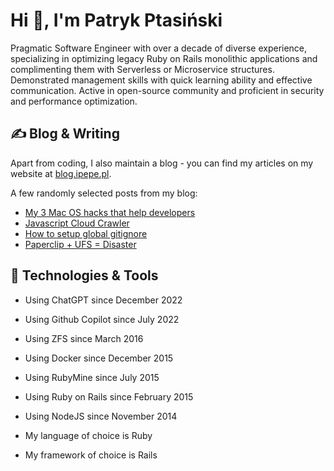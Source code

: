 # Hi 👋, I'm Patryk Ptasiński</h1>
Pragmatic Software Engineer with over a decade of diverse experience, specializing in optimizing legacy Ruby on Rails monolithic applications and complimenting them with Serverless or Microservice structures. Demonstrated management skills with quick learning ability and effective communication. Active in open-source community and proficient in security and performance optimization.

## ✍️ Blog & Writing

Apart from coding, I also maintain a blog - you can find my articles on my website at [blog.ipepe.pl](https://blog.ipepe.pl/).

A few randomly selected posts from my blog:

- [My 3 Mac OS hacks that help developers](https://blog.ipepe.pl/2022/10/09/my-3-mac-os-hacks-that-help-developers/)
- [Javascript Cloud Crawler](https://blog.ipepe.pl/2021/04/06/javascript-cloud-crawler/)
- [How to setup global gitignore](https://blog.ipepe.pl/2020/11/11/global-gitignore/)
- [Paperclip + UFS = Disaster](https://blog.ipepe.pl/2017/02/10/paperclip-ufs-disaster/)

## 🔧 Technologies & Tools
- Using ChatGPT since December 2022
- Using Github Copilot since July 2022
- Using ZFS since March 2016
- Using Docker since December 2015
- Using RubyMine since July 2015
- Using Ruby on Rails since February 2015
- Using NodeJS since November 2014

- My language of choice is Ruby
- My framework of choice is Rails
 

